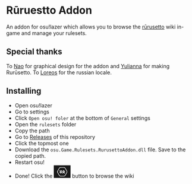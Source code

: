 # Rūruestto Addon
An addon for osu!lazer which allows you to browse the [rūrusetto](https://rulesets.info) wiki in-game and manage your rulesets.

## Special thanks
To [Nao](https://github.com/naoei) for graphical design for the addon and [Yulianna](https://github.com/HelloYeew) for making Rurūsetto.
To [Loreos](https://github.com/Loreos7) for the russian locale.

## Installing
* Open osu!lazer
* Go to settings
* Click `Open osu! foler` at the bottom of `General` settings
* Open the `rulesets` folder
* Copy the path
* Go to [Releases](/releases) of this repository
* Click the topmost one
* Download the `osu.Game.Rulesets.RurusettoAddon.dll` file. Save to the copied path.
* Restart osu!
* Done! Click the ![overlay button](./overlayButton.png) button to browse the wiki

